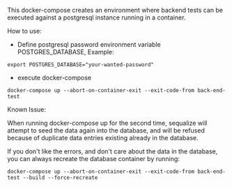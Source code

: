 <!--
SPDX-FileCopyrightText: 2023 The Aalto Grades Developers

SPDX-License-Identifier: MIT
-->

This docker-compose creates an environment where backend tests can be executed against a postgresql instance running in a container.

How to use:
- Define postgresql password environment variable POSTGRES_DATABASE, Example:
```
export POSTGRES_DATABASE="your-wanted-password"
```
- execute docker-compose
```
docker-compose up --abort-on-container-exit --exit-code-from back-end-test
```


Known Issue:

When running docker-compose up for the second time, sequalize will attempt to seed the data again into the database, and will be refused because of duplicate data entries existing already in the database. 

If you don't like the errors, and don't care about the data in the database, you can always recreate the database container by running:

```
docker-compose up --abort-on-container-exit --exit-code-from back-end-test --build --force-recreate
```
